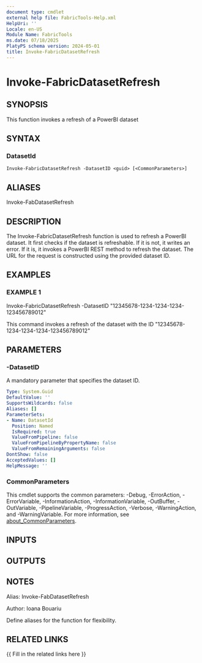 ```yaml
---
document type: cmdlet
external help file: FabricTools-Help.xml
HelpUri: ''
Locale: en-US
Module Name: FabricTools
ms.date: 07/18/2025
PlatyPS schema version: 2024-05-01
title: Invoke-FabricDatasetRefresh
---
```


# Invoke-FabricDatasetRefresh

## SYNOPSIS

This function invokes a refresh of a PowerBI dataset

## SYNTAX

### DatasetId

```
Invoke-FabricDatasetRefresh -DatasetID <guid> [<CommonParameters>]
```

## ALIASES

Invoke-FabDatasetRefresh

## DESCRIPTION

The Invoke-FabricDatasetRefresh function is used to refresh a PowerBI dataset.
It first checks if the dataset is refreshable.
If it is not, it writes an error.
If it is, it invokes a PowerBI REST method to refresh the dataset.
The URL for the request is constructed using the provided  dataset ID.

## EXAMPLES

### EXAMPLE 1

Invoke-FabricDatasetRefresh  -DatasetID "12345678-1234-1234-1234-123456789012"

This command invokes a refresh of the dataset with the ID "12345678-1234-1234-1234-123456789012"

## PARAMETERS

### -DatasetID

A mandatory parameter that specifies the dataset ID.

```yaml
Type: System.Guid
DefaultValue: ''
SupportsWildcards: false
Aliases: []
ParameterSets:
- Name: DatasetId
  Position: Named
  IsRequired: true
  ValueFromPipeline: false
  ValueFromPipelineByPropertyName: false
  ValueFromRemainingArguments: false
DontShow: false
AcceptedValues: []
HelpMessage: ''
```

### CommonParameters

This cmdlet supports the common parameters: -Debug, -ErrorAction, -ErrorVariable,
-InformationAction, -InformationVariable, -OutBuffer, -OutVariable, -PipelineVariable,
-ProgressAction, -Verbose, -WarningAction, and -WarningVariable. For more information, see
[about_CommonParameters](https://go.microsoft.com/fwlink/?LinkID=113216).

## INPUTS

## OUTPUTS

## NOTES

Alias: Invoke-FabDatasetRefresh

Author: Ioana Bouariu


Define aliases for the function for flexibility.

## RELATED LINKS

{{ Fill in the related links here }}

